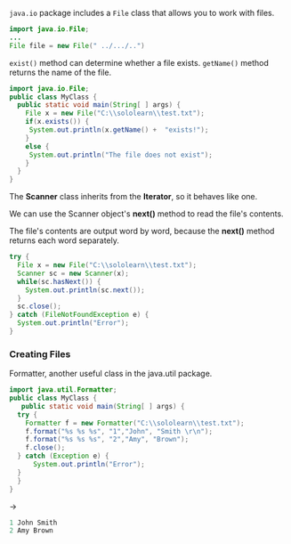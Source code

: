 `java.io` package includes a `File` class that allows you to work with files.

```java
import java.io.File;
...
File file = new File(" ../.../..")
```

`exist()` method can determine whether a file exists.
`getName()` method returns the name of the file.
```java
import java.io.File;
public class MyClass {
  public static void main(String[ ] args) {
    File x = new File("C:\\sololearn\\test.txt");
    if(x.exists()) {
     System.out.println(x.getName() +  "exists!");
    }
    else { 
     System.out.println("The file does not exist");
    }
  }
}
```


The **Scanner** class inherits from the **Iterator**, so it behaves like one.

We can use the Scanner object's **next()** method to read the file's contents.

The file's contents are output word by word, because the **next()** method returns each word separately.
```java
try {
  File x = new File("C:\\sololearn\\test.txt");
  Scanner sc = new Scanner(x);
  while(sc.hasNext()) {
    System.out.println(sc.next());
  }
  sc.close();
} catch (FileNotFoundException e) {
  System.out.println("Error");
}
```

### Creating Files
Formatter, another useful class in the java.util package.
```java
import java.util.Formatter;
public class MyClass {
   public static void main(String[ ] args) {
  try {
    Formatter f = new Formatter("C:\\sololearn\\test.txt");
    f.format("%s %s %s", "1","John", "Smith \r\n"); 
    f.format("%s %s %s", "2","Amy", "Brown"); 
    f.close();
  } catch (Exception e) {
      System.out.println("Error");
  }
  }
}
```

->
```java
1 John Smith
2 Amy Brown
```
